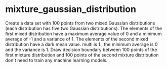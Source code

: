 # mixture_gaussian_distribution
Create a data set with 100 points from two mixed Gaussian distributions (each distribution has five two Gaussian distributions). The elements of the first mixed distribution have a maximum average value of 0 and a minimum average of -1 and a variance of 1. The elements of the second mixed distribution have a dark mean value. multi is 1., the minimum average is 0 and the variance is 1. Draw decision boundary between 100 points of the first mixture distribution and 100 points of the second mixture distribution don't need to train any machine learning models.
